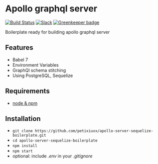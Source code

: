 # Apollo graphql server
[![Build Status](https://travis-ci.org/rwieruch/node-babel-server.svg?branch=master)](https://travis-ci.org/rwieruch/node-babel-server) [![Slack](https://slack-the-road-to-learn-react.wieruch.com/badge.svg)](https://slack-the-road-to-learn-react.wieruch.com/) [![Greenkeeper badge](https://badges.greenkeeper.io/rwieruch/node-babel-server.svg)](https://greenkeeper.io/)

Boilerplate ready for building apollo graphql server

## Features

* Babel 7
* Environment Variables
* GraphQl schema stitching
* Using PostgreSQL, Sequelize


## Requirements

* [node & npm](https://nodejs.org/en/)

## Installation

* `git clone https://github.com/petixiuxx/apollo-server-sequelize-boilerplate.git`
* `cd apollo-server-sequelize-boilerplate`
* `npm install`
* `npm start`
* optional: include *.env* in your *.gitignore*
